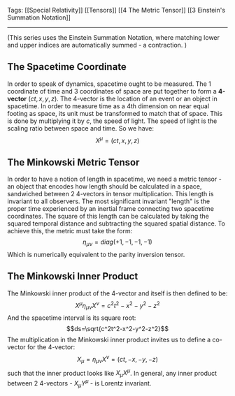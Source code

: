 Tags: [[Special Relativity]] [[Tensors]] [[4 The Metric Tensor]] [[3 Einstein's Summation Notation]]
___
(This series uses the Einstein Summation Notation, where matching lower and upper indices are automatically summed - a contraction. )

## The Spacetime Coordinate
In order to speak of dynamics, spacetime ought to be measured. The 1 coordinate of time and 3 coordinates of space are put together to form a **4-vector** $(ct, x, y, z)$. The 4-vector is the location of an event or an object in spacetime. In order to measure time as a 4th dimension on near equal footing as space, its unit must be transformed to match that of space. This is done by multiplying it by $c$, the speed of light. The speed of light is the scaling ratio between space and time. So we have:
$$X^\mu=(ct, x, y, z)$$
## The Minkowski Metric Tensor
In order to have a notion of length in spacetime, we need a metric tensor - an object that encodes how length should be calculated in a space, sandwiched between 2 4-vectors in tensor multiplication. This length is invariant to all observers. The most significant invariant "length" is the proper time experienced by an inertial frame connecting two spacetime coordinates. The square of this length can be calculated by taking the squared temporal distance and subtracting the squared spatial distance. To achieve this, the metric must take the form:
$$\eta_{\mu\nu}=diag(+1,-1,-1,-1)$$
Which is numerically equivalent to the parity inversion tensor. 
## The Minkowski Inner Product
The Minkowski inner product of the 4-vector and itself is then defined to be:
$$ X^\mu\eta_{\mu\nu}X^\nu=c^2t^2-x^2-y^2-z^2$$
And the spacetime interval is its square root:
$$ds=\sqrt{c^2t^2-x^2-y^2-z^2}$$
The multiplication in the Minkowski inner product invites us to define a co-vector for the 4-vector:
$$X_\mu=\eta_{\mu\nu}X^\nu=(ct, -x, -y, -z)$$
such that the inner product looks like $X_\mu X^\mu$. In general, any inner product between 2 4-vectors - $X_\mu Y^\mu$ - is Lorentz invariant. 
